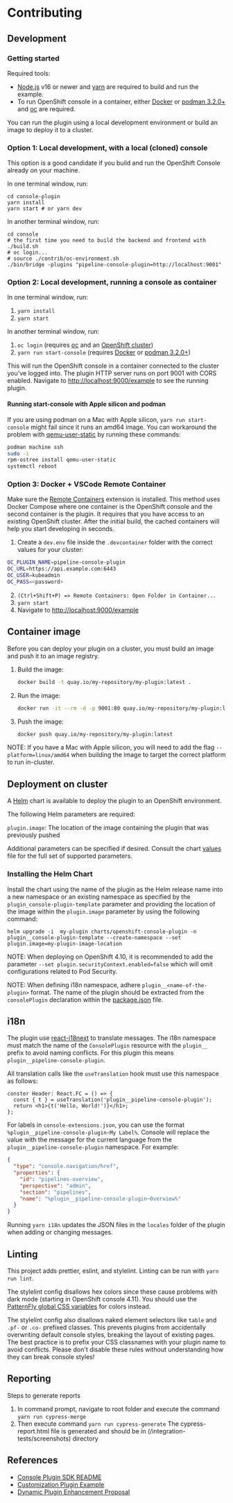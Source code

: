 # Contributing

## Development

### Getting started

Required tools:

- [Node.js](https://nodejs.org/en/) v16 or newer and [yarn](https://yarnpkg.com) are required
  to build and run the example.
- To run OpenShift console in a container, either
  [Docker](https://www.docker.com) or [podman 3.2.0+](https://podman.io) and
  [oc](https://console.redhat.com/openshift/downloads) are required.

You can run the plugin using a local development environment or build an image
to deploy it to a cluster.

### Option 1: Local development, with a local (cloned) console

This option is a good candidate if you build and run the OpenShift Console already on your machine.

In one terminal window, run:

```
cd console-plugin
yarn install
yarn start # or yarn dev
```

In another terminal window, run:

```
cd console
# the first time you need to build the backend and frontend with ./build.sh
# oc login...
# source ./contrib/oc-environment.sh
./bin/bridge -plugins "pipeline-console-plugin=http://localhost:9001"
```

### Option 2: Local development, running a console as container

In one terminal window, run:

1. `yarn install`
2. `yarn start`

In another terminal window, run:

1. `oc login` (requires [oc](https://console.redhat.com/openshift/downloads) and an [OpenShift cluster](https://console.redhat.com/openshift/create))
2. `yarn run start-console` (requires [Docker](https://www.docker.com) or [podman 3.2.0+](https://podman.io))

This will run the OpenShift console in a container connected to the cluster
you've logged into. The plugin HTTP server runs on port 9001 with CORS enabled.
Navigate to <http://localhost:9000/example> to see the running plugin.

#### Running start-console with Apple silicon and podman

If you are using podman on a Mac with Apple silicon, `yarn run start-console`
might fail since it runs an amd64 image. You can workaround the problem with
[qemu-user-static](https://github.com/multiarch/qemu-user-static) by running
these commands:

```bash
podman machine ssh
sudo -i
rpm-ostree install qemu-user-static
systemctl reboot
```

### Option 3: Docker + VSCode Remote Container

Make sure the
[Remote Containers](https://marketplace.visualstudio.com/items?itemName=ms-vscode-remote.remote-containers)
extension is installed. This method uses Docker Compose where one container is
the OpenShift console and the second container is the plugin. It requires that
you have access to an existing OpenShift cluster. After the initial build, the
cached containers will help you start developing in seconds.

1. Create a `dev.env` file inside the `.devcontainer` folder with the correct values for your cluster:

```bash
OC_PLUGIN_NAME=pipeline-console-plugin
OC_URL=https://api.example.com:6443
OC_USER=kubeadmin
OC_PASS=<password>
```

2. `(Ctrl+Shift+P) => Remote Containers: Open Folder in Container...`
3. `yarn start`
4. Navigate to <http://localhost:9000/example>

## Container image

Before you can deploy your plugin on a cluster, you must build an image and
push it to an image registry.

1. Build the image:

   ```sh
   docker build -t quay.io/my-repository/my-plugin:latest .
   ```

2. Run the image:

   ```sh
   docker run -it --rm -d -p 9001:80 quay.io/my-repository/my-plugin:latest
   ```

3. Push the image:

   ```sh
   docker push quay.io/my-repository/my-plugin:latest
   ```

NOTE: If you have a Mac with Apple silicon, you will need to add the flag
`--platform=linux/amd64` when building the image to target the correct platform
to run in-cluster.

## Deployment on cluster

A [Helm](https://helm.sh) chart is available to deploy the plugin to an OpenShift environment.

The following Helm parameters are required:

`plugin.image`: The location of the image containing the plugin that was previously pushed

Additional parameters can be specified if desired. Consult the chart [values](charts/openshift-console-plugin/values.yaml) file for the full set of supported parameters.

### Installing the Helm Chart

Install the chart using the name of the plugin as the Helm release name into a new namespace or an existing namespace as specified by the `plugin_console-plugin-template` parameter and providing the location of the image within the `plugin.image` parameter by using the following command:

```shell
helm upgrade -i  my-plugin charts/openshift-console-plugin -n plugin__console-plugin-template --create-namespace --set plugin.image=my-plugin-image-location
```

NOTE: When deploying on OpenShift 4.10, it is recommended to add the parameter `--set plugin.securityContext.enabled=false` which will omit configurations related to Pod Security.

NOTE: When defining i18n namespace, adhere `plugin__<name-of-the-plugin>` format. The name of the plugin should be extracted from the `consolePlugin` declaration within the [package.json](package.json) file.

## i18n

The plugin use [react-i18next](https://react.i18next.com/) to translate messages.
The i18n namespace must match the name of the `ConsolePlugin` resource with the `plugin__` prefix to avoid
naming conflicts. For this plugin this means `plugin__pipeline-console-plugin`.

All translation calls like the `useTranslation` hook must use this namespace as follows:

```tsx
conster Header: React.FC = () => {
  const { t } = useTranslation('plugin__pipeline-console-plugin');
  return <h1>{t('Hello, World!')}</h1>;
};
```

For labels in `console-extensions.json`, you can use the format
`%plugin__pipeline-console-plugin~My Label%`. Console will replace the value with
the message for the current language from the `plugin__pipeline-console-plugin`
namespace. For example:

```json
{
  "type": "console.navigation/href",
  "properties": {
    "id": "pipelines-overview",
    "perspective": "admin",
    "section": "pipelines",
    "name": "%plugin__pipeline-console-plugin~Overview%"
  }
}
```

Running `yarn i18n` updates the JSON files in the `locales` folder of the
plugin when adding or changing messages.

## Linting

This project adds prettier, eslint, and stylelint. Linting can be run with
`yarn run lint`.

The stylelint config disallows hex colors since these cause problems with dark
mode (starting in OpenShift console 4.11). You should use the
[PatternFly global CSS variables](https://patternfly-react-main.surge.sh/developer-resources/global-css-variables#global-css-variables)
for colors instead.

The stylelint config also disallows naked element selectors like `table` and
`.pf-` or `.co-` prefixed classes. This prevents plugins from accidentally
overwriting default console styles, breaking the layout of existing pages. The
best practice is to prefix your CSS classnames with your plugin name to avoid
conflicts. Please don't disable these rules without understanding how they can
break console styles!

## Reporting

Steps to generate reports

1. In command prompt, navigate to root folder and execute the command `yarn run cypress-merge`
2. Then execute command `yarn run cypress-generate`
   The cypress-report.html file is generated and should be in (/integration-tests/screenshots) directory

## References

- [Console Plugin SDK README](https://github.com/openshift/console/tree/master/frontend/packages/console-dynamic-plugin-sdk)
- [Customization Plugin Example](https://github.com/spadgett/console-customization-plugin)
- [Dynamic Plugin Enhancement Proposal](https://github.com/openshift/enhancements/blob/master/enhancements/console/dynamic-plugins.md)
